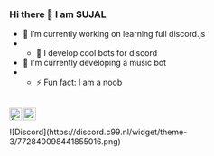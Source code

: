 ### Hi there 👋 I am SUJAL

- 🔭 I’m currently working on learning full discord.js
- - 🌱 I develop cool bots for discord
- 👯 I'm currently developing a music bot
- - ⚡ Fun fact: I am a noob

<br/>
<a href="https://discord.com/users/772840098441855016">
 <img align="left" alt="𝗦𝗨𝗝𝗔L⃠#9999 Discord" width="22px" src="https://cdn.jsdelivr.net/npm/simple-icons@v3/icons/discord.svg" />
 </a>
 <a href="https://github.com/SuJaL236/">
 <img align ="left" alt="SuJaL236 Github" width="22px" src ="https://cdn.jsdelivr.net/npm/simple-icons@v3/icons/github.svg" />
 </a>
 <br/> <br/> 
![Discord](https://discord.c99.nl/widget/theme-3/772840098441855016.png)


